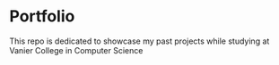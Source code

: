 # Portfolio
This repo is dedicated to showcase my past projects while studying at Vanier College in Computer Science
